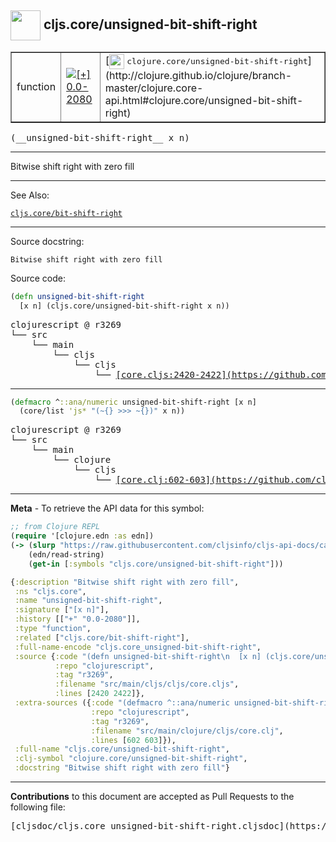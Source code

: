 ## <img width="48px" valign="middle" src="http://i.imgur.com/Hi20huC.png"> cljs.core/unsigned-bit-shift-right

 <table border="1">
<tr>

<td>function</td>
<td><a href="https://github.com/cljsinfo/cljs-api-docs/tree/0.0-2080"><img valign="middle" alt="[+] 0.0-2080" src="https://img.shields.io/badge/+-0.0--2080-lightgrey.svg"></a> </td>
<td>
[<img height="24px" valign="middle" src="http://i.imgur.com/1GjPKvB.png"> <samp>clojure.core/unsigned-bit-shift-right</samp>](http://clojure.github.io/clojure/branch-master/clojure.core-api.html#clojure.core/unsigned-bit-shift-right)
</td>
</tr>
</table>

 <samp>
(__unsigned-bit-shift-right__ x n)<br>
</samp>

---

Bitwise shift right with zero fill

---


See Also:

[`cljs.core/bit-shift-right`](cljs.core_bit-shift-right.md)<br>

---

Source docstring:

```
Bitwise shift right with zero fill
```

Source code:

```clj
(defn unsigned-bit-shift-right
  [x n] (cljs.core/unsigned-bit-shift-right x n))
```

 <pre>
clojurescript @ r3269
└── src
    └── main
        └── cljs
            └── cljs
                └── <ins>[core.cljs:2420-2422](https://github.com/clojure/clojurescript/blob/r3269/src/main/cljs/cljs/core.cljs#L2420-L2422)</ins>
</pre>


---

```clj
(defmacro ^::ana/numeric unsigned-bit-shift-right [x n]
  (core/list 'js* "(~{} >>> ~{})" x n))
```

 <pre>
clojurescript @ r3269
└── src
    └── main
        └── clojure
            └── cljs
                └── <ins>[core.clj:602-603](https://github.com/clojure/clojurescript/blob/r3269/src/main/clojure/cljs/core.clj#L602-L603)</ins>
</pre>

---

__Meta__ - To retrieve the API data for this symbol:

```clj
;; from Clojure REPL
(require '[clojure.edn :as edn])
(-> (slurp "https://raw.githubusercontent.com/cljsinfo/cljs-api-docs/catalog/cljs-api.edn")
    (edn/read-string)
    (get-in [:symbols "cljs.core/unsigned-bit-shift-right"]))
```

```clj
{:description "Bitwise shift right with zero fill",
 :ns "cljs.core",
 :name "unsigned-bit-shift-right",
 :signature ["[x n]"],
 :history [["+" "0.0-2080"]],
 :type "function",
 :related ["cljs.core/bit-shift-right"],
 :full-name-encode "cljs.core_unsigned-bit-shift-right",
 :source {:code "(defn unsigned-bit-shift-right\n  [x n] (cljs.core/unsigned-bit-shift-right x n))",
          :repo "clojurescript",
          :tag "r3269",
          :filename "src/main/cljs/cljs/core.cljs",
          :lines [2420 2422]},
 :extra-sources ({:code "(defmacro ^::ana/numeric unsigned-bit-shift-right [x n]\n  (core/list 'js* \"(~{} >>> ~{})\" x n))",
                  :repo "clojurescript",
                  :tag "r3269",
                  :filename "src/main/clojure/cljs/core.clj",
                  :lines [602 603]}),
 :full-name "cljs.core/unsigned-bit-shift-right",
 :clj-symbol "clojure.core/unsigned-bit-shift-right",
 :docstring "Bitwise shift right with zero fill"}

```

---

__Contributions__ to this document are accepted as Pull Requests to the following file:

 <pre>
[cljsdoc/cljs.core_unsigned-bit-shift-right.cljsdoc](https://github.com/cljsinfo/cljs-api-docs/blob/master/cljsdoc/cljs.core_unsigned-bit-shift-right.cljsdoc)
</pre>

